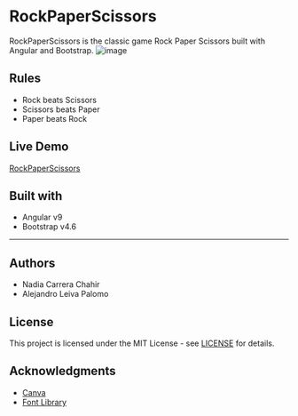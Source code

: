 # RockPaperScissors

RockPaperScissors is the classic game Rock Paper Scissors built with Angular and Bootstrap.
![image](https://user-images.githubusercontent.com/12657990/117445016-7de42600-af3a-11eb-9ade-b0816b7de437.png)


## Rules
 - Rock beats Scissors
 - Scissors beats Paper
 - Paper beats Rock

## Live Demo

[RockPaperScissors](https://rockpaperscissors-rps.firebaseapp.com/)

## Built with

 - Angular v9
 - Bootstrap v4.6

---
## Authors

 - Nadia Carrera Chahir
 - Alejandro Leiva Palomo

## License

This project is licensed under the MIT License - see [LICENSE](https://github.com/chachir/rockpaperscissors/blob/master/LICENSE.md) for details.

## Acknowledgments

 - [Canva](https://www.canva.com/)
 - [Font Library](https://fontlibrary.org/en/font/waltograph-disney)
